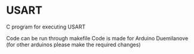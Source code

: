 # USART
C program for executing USART

Code can be run through makefile
Code is made for Arduino Duemilanove (for other arduinos please make the required changes)
